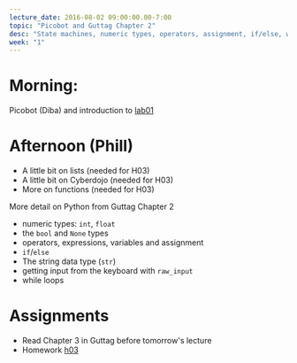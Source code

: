 ```yaml
---
lecture_date: 2016-08-02 09:00:00.00-7:00
topic: "Picobot and Guttag Chapter 2"
desc: "State machines, numeric types, operators, assignment, if/else, while, and more"
week: "1"
---
```



# Morning:

Picobot (Diba) and introduction to [lab01](/lab/lab01/)



# Afternoon (Phill)

* A little bit on lists (needed for H03)
* A little bit on Cyberdojo (needed for H03)
* More on functions (needed for H03)

More detail on Python from Guttag Chapter 2

* numeric types: `int`, `float`
* the `bool` and `None` types
* operators, expressions, variables and assignment
* `if`/`else`
* The string data type (`str`)
* getting input from the keyboard with `raw_input`
* while loops


# Assignments

* Read Chapter 3 in Guttag before tomorrow's lecture
* Homework [h03](/hwk/h03)

